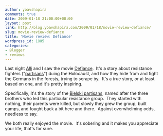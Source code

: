 ```yaml
---
author: yoavshapira
comments: true
date: 2009-01-18 21:00:00+00:00
layout: post
link: http://blog.yoavshapira.com/2009/01/18/movie-review-defiance/
slug: movie-review-defiance
title: 'Movie review: Defiance'
wordpress_id: 1885
categories:
- Blogger
- reviews
---
```


Last night [Alli](http://allisonshapira.com) and I saw the movie [Defiance](http://www.defiancemovie.com/).  It's a story about resistance fighters ("[partisans](http://en.wikipedia.org/wiki/Jewish_partisans)") duing the Holocaust, and how they hide from and fight the Germans in the forests, trying to scrape by.  It's a true story, or at least based on one, and it's pretty inspiring.

  


Specifically, it's the story of the [Bielski partisans](http://en.wikipedia.org/wiki/Bielski_partisans), named after the three brothers who led this particular resistance group.  They started with nothing, their parents were killed, but slowly they grew the group, built camps, and fought back a bit here and there.  Against overwhelming odds, needless to say.

  


We both really enjoyed the movie.  It's sobering and it makes you appreciate your life, that's for sure.
